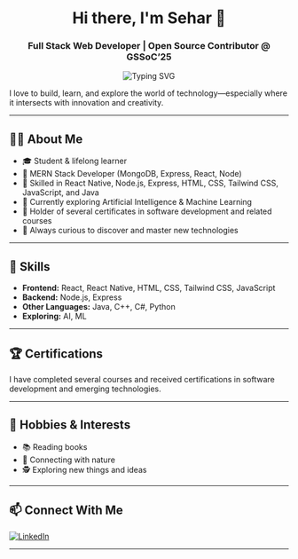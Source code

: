 
<h1 align="center">Hi there, I'm Sehar 👋</h1>
<h3 align="center">Full Stack Web Developer | Open Source Contributor @ GSSoC’25</h3>

<p align="center">
  <img src="https://readme-typing-svg.herokuapp.com?font=Fira+Code&weight=500&size=24&pause=1000&center=true&vCenter=true&width=435&lines=React+Expert+⚛️;MERN+Stack+Developer+🌐;Open+Source+Contributor+🌟;Building+clean+UIs+with+Tailwind+💅" alt="Typing SVG" />
</p>

I love to build, learn, and explore the world of technology—especially where it intersects with innovation and creativity.

---

## 👩‍💻 About Me

- 🎓 Student & lifelong learner
- 💼 MERN Stack Developer (MongoDB, Express, React, Node)
- 📱 Skilled in React Native, Node.js, Express, HTML, CSS, Tailwind CSS, JavaScript, and Java
- 🤖 Currently exploring Artificial Intelligence & Machine Learning
- 📜 Holder of several certificates in software development and related courses
- 🌱 Always curious to discover and master new technologies

---

## 🌟 Skills

- **Frontend:** React, React Native, HTML, CSS, Tailwind CSS, JavaScript
- **Backend:** Node.js, Express
- **Other Languages:** Java, C++, C#, Python
- **Exploring:** AI, ML

---

## 🏆 Certifications

I have completed several courses and received certifications in software development and emerging technologies.

---

## 🌱 Hobbies & Interests

- 📚 Reading books
- 🌳 Connecting with nature
- 🕵️ Exploring new things and ideas

---

## 📫 Connect With Me

[![LinkedIn](https://img.shields.io/badge/LinkedIn-blue?logo=linkedin&logoColor=white)](https://www.linkedin.com/in/sehar-q-947413249/)

---

<!--
**Sehar024/Sehar024** is a ✨ special ✨ repository because its README.md (this file) appears on your GitHub profile.
-->
